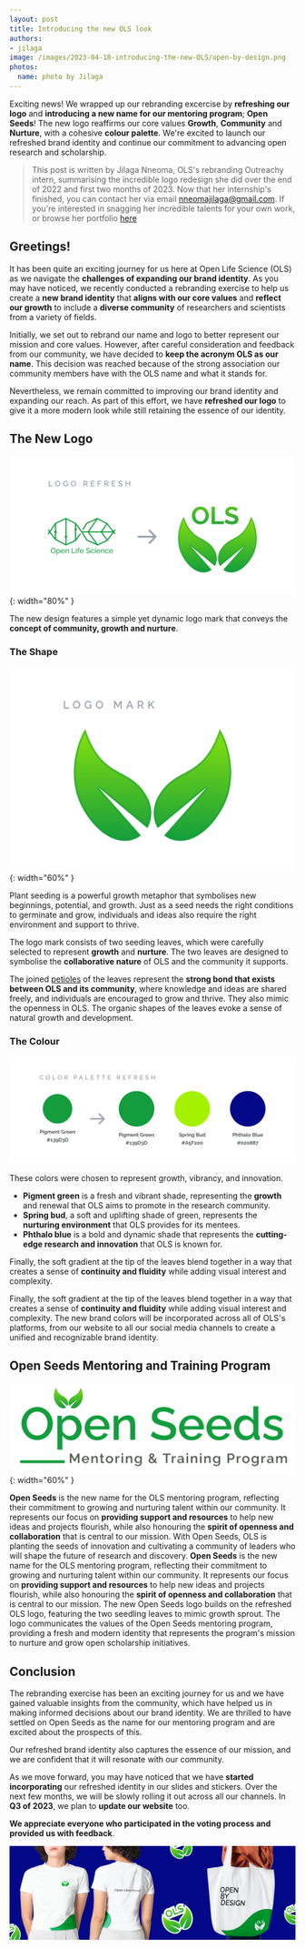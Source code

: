 ```yaml
---
layout: post
title: Introducing the new OLS look
authors:
- jilaga
image: /images/2023-04-18-introducing-the-new-OLS/open-by-design.png
photos:
  name: photo by Jilaga
---
```


Exciting news! We wrapped up our rebranding excercise by **refreshing our logo** and **introducing a new name for our mentoring program**; **Open Seeds**! The new logo reaffirms our core values **Growth**, **Community** and **Nurture**, with a cohesive **colour palette**. We're excited to launch our refreshed brand identity and continue our commitment to advancing open research and scholarship.

> This post is written by Jilaga Nneoma, OLS's rebranding Outreachy intern, summarising the incredible logo redesign she did over the end of 2022 and first two months of 2023. Now that her internship's finished, you can contact her via email [nneomajilaga@gmail.com](mailto:nneomajilaga@gmail.com). If you're interested in snagging her incredible talents for your own work, or browse her portfolio [here](https://linktr.ee/jilaga) 


## Greetings!


It has been quite an exciting journey for us here at Open Life Science (OLS) as we navigate the **challenges of expanding our brand identity**. As you may have noticed, we recently conducted a rebranding exercise to help us create a **new brand identity** that **aligns with our core values** and **reflect our growth** to include a **diverse community** of researchers and scientists from a variety of fields.

Initially, we set out to rebrand our name and logo to better represent our mission and core values. However, after careful consideration and feedback from our community, we have decided to **keep the acronym OLS as our name**. This decision was reached because of the strong association our community members have with the OLS name and what it stands for.

Nevertheless, we remain committed to improving our brand identity and expanding our reach. As part of this effort, we have **refreshed our logo** to give it a more modern look while still retaining the essence of our identity.


## The New Logo

![The image shows the previous Open Life Science logo on the left and the new logo on the right.](/images/2023-04-18-introducing-the-new-OLS/logo-refresh.png "Refresh of the Open Life Science logo"){: width="80%" }

The new design features a simple yet dynamic logo mark that conveys the **concept of community, growth and nurture**.

### The Shape

![The image shows the design of the new Open Life Science logo composed of two growing leaves, symbolizing the collaborative nature of OLS and the community it supports.](/images/2023-04-18-introducing-the-new-OLS/logomark.png "New Open Life Science logo"){: width="60%" }

Plant seeding is a powerful growth metaphor that symbolises new beginnings, potential, and growth. Just as a seed needs the right conditions to germinate and grow, individuals and ideas also require the right environment and support to thrive.

The logo mark consists of two seeding leaves, which were carefully selected to represent **growth** and **nurture**. The two leaves are designed to symbolise the **collaborative nature** of OLS and the community it supports. 

The joined [petioles](https://en.wikipedia.org/wiki/Petiole_(botany)) of the leaves represent the **strong bond that exists between OLS and its community**, where knowledge and ideas are shared freely, and individuals are encouraged to grow and thrive. They also mimic the openness in OLS. 
The organic shapes of the leaves evoke a sense of natural growth and development.

### The Colour

![The image shows the old color palette on the left and the new one on the right, which consists of three colors: the first is pigment green, the second is a soft, stimulating green called spring bud, and finally a shade of blue called phthalo blue.](/images/2023-04-18-introducing-the-new-OLS/colourrefresh.png "New color palette")

These colors were chosen to represent growth, vibrancy, and innovation.

- **Pigment green** is a fresh and vibrant shade, representing the **growth** and renewal that OLS aims to promote in the research community. 
- **Spring bud**, a soft and uplifting shade of green, represents the **nurturing environment** that OLS provides for its mentees. 
- **Phthalo blue** is a bold and dynamic shade that represents the **cutting-edge research and innovation** that OLS is known for.

Finally, the soft gradient at the tip of the leaves blend together in a way that creates a sense of **continuity and fluidity** while adding visual interest and complexity.

Finally, the soft gradient at the tip of the leaves blend together in a way that creates a sense of **continuity and fluidity** while adding visual interest and complexity.
The new brand colors will be incorporated across all of OLS's platforms, from our website to all our social media channels to create a unified and recognizable brand identity.


## Open Seeds Mentoring and Training Program

![The image shows the logo of the Open Life Sciences Mentoring and Training Program called Open Seeds.](/images/2023-04-18-introducing-the-new-OLS/open-seeds.png "Open Life Science Mentoring and Training Program Logo"){: width="60%" }

**Open Seeds** is the new name for the OLS mentoring program, reflecting their commitment to growing and nurturing talent within our community. It represents our focus on **providing support and resources** to help new ideas and projects flourish, while also honouring the **spirit of openness and collaboration** that is central to our mission. 
With Open Seeds, OLS is planting the seeds of innovation and cultivating a community of leaders who will shape the future of research and discovery.
**Open Seeds** is the new name for the OLS mentoring program, reflecting their commitment to growing and nurturing talent within our community. It represents our focus on **providing support and resources** to help new ideas and projects flourish, while also honouring the **spirit of openness and collaboration** that is central to our mission. 
The new Open Seeds logo builds on the refreshed OLS logo, featuring the two seedling leaves to mimic growth sprout. The logo communicates the values of the Open Seeds mentoring program, providing a fresh and modern identity that represents the program's mission to nurture and grow open scholarship initiatives.

## Conclusion

The rebranding exercise has been an exciting journey for us and we have gained valuable insights from the community, which have helped us in making informed decisions about our brand identity. We are thrilled to have settled on Open Seeds as the name for our mentoring program and are excited about the prospects of this. 

Our refreshed brand identity also captures the essence of our mission, and we are confident that it will resonate with our community.

As we move forward, you may have noticed that we have **started incorporating** our refreshed identity in our slides and stickers. Over the next few months, we will be slowly rolling it out across all our channels. In **Q3 of 2023**, we plan to **update our website** too.
 
**We appreciate everyone who participated in the voting process and provided us with feedback**.

![The image shows the new OLS brand identity applied to different objects such as T-shirts and bags.](/images/2023-04-18-introducing-the-new-OLS/identity-poster.png "New OLS brand identity")
